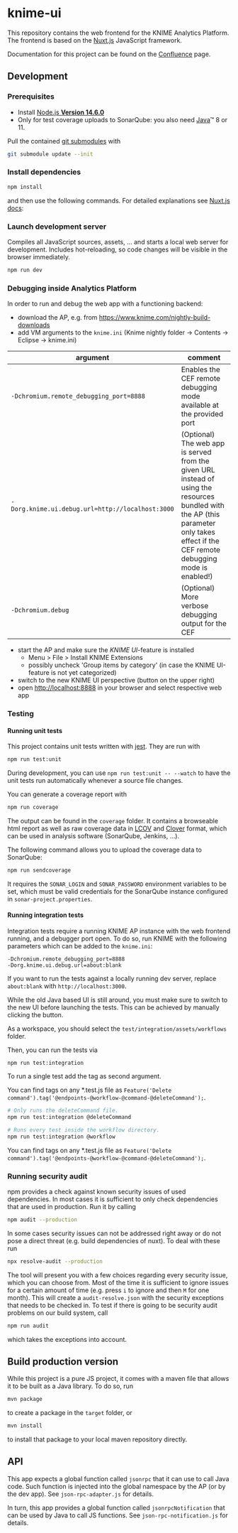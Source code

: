 # knime-ui

This repository contains the web frontend for the KNIME Analytics Platform.
The frontend is based on the [Nuxt.js] JavaScript framework.

Documentation for this project can be found on the [Confluence] page.

## Development

### Prerequisites

- Install [Node.js **Version 14.6.0**][node]
- Only for test coverage uploads to SonarQube: you also need [Java]™ 8 or 11.

Pull the contained [git submodules](https://stackoverflow.com/a/4438292/5134084) with

```sh
git submodule update --init
```

### Install dependencies

```sh
npm install
```

and then use the following commands. For detailed explanations see [Nuxt.js docs]:

### Launch development server

Compiles all JavaScript sources, assets, … and starts a local web server for development. Includes hot-reloading, so
code changes will be visible in the browser immediately.

```sh
npm run dev
```

### Debugging inside Analytics Platform

In order to run and debug the web app with a functioning backend:

- download the AP, e.g. from https://www.knime.com/nightly-build-downloads
- add VM arguments to the `knime.ini` (Knime nightly folder -> Contents -> Eclipse -> knime.ini)

| argument | comment |
|-|-|
| `-Dchromium.remote_debugging_port=8888`| Enables the CEF remote debugging mode available at the provided port |
| `-Dorg.knime.ui.debug.url=http://localhost:3000` | (Optional) The web app is served from the given URL instead of using the resources bundled with the AP (this parameter only takes effect if the CEF remote debugging mode is enabled!) |
| `-Dchromium.debug` | (Optional) More verbose debugging output for the CEF |

- start the AP and make sure the _KNIME UI_-feature is installed
  - Menu > File > Install KNIME Extensions
  - possibly uncheck 'Group items by category' (in case the KNIME UI-feature is not yet categorized)
- switch to the new KNIME UI perspective (button on the upper right)
- open <http://localhost:8888> in your browser and select respective web app

### Testing

#### Running unit tests

This project contains unit tests written with [jest].
They are run with

```sh
npm run test:unit
```

During development, you can use `npm run test:unit -- --watch` to have the unit tests run automatically whenever a
source file changes.

You can generate a coverage report with

```sh
npm run coverage
```

The output can be found in the `coverage` folder. It contains a browseable html report as well as raw coverage data in
[LCOV] and [Clover] format, which can be used in analysis software (SonarQube, Jenkins, …).

The following command allows you to upload the coverage data to SonarQube:

```sh
npm run sendcoverage
```

It requires the `SONAR_LOGIN` and `SONAR_PASSWORD` environment variables to be set, which must be valid credentials
for the SonarQube instance configured in `sonar-project.properties`.


#### Running integration tests

Integration tests require a running KNIME AP instance with the web frontend running, and a debugger port open.
To do so, run KNIME with the following parameters which can be added to the `knime.ini`:

```
-Dchromium.remote_debugging_port=8888
-Dorg.knime.ui.debug.url=about:blank
```

If you want to run the tests against a locally running dev server, replace `about:blank` with `http://localhost:3000`.

While the old Java based UI is still around, you must make sure to switch to the new UI before launching the tests.
This can be achieved by manually clicking the button.

As a workspace, you should select the `test/integration/assets/workflows` folder.

Then, you can run the tests via
```
npm run test:integration
```
To run a single test add the tag as second argument.

You can find tags on any \*.test.js file as `Feature('Delete command').tag('@endpoints-@workflow-@command-@deleteCommand');`.

```sh
# Only runs the deleteCommand file.
npm run test:integration @deleteCommand
```

```sh
# Runs every test inside the workflow directory.
npm run test:integration @workflow
```

You can find tags on any *.test.js file as `Feature('Delete command').tag('@endpoints-@workflow-@command-@deleteCommand');`.

### Running security audit

npm provides a check against known security issues of used dependencies. In most cases it is sufficient to only check
dependencies that are used in production. Run it by calling

```sh
npm audit --production
```

In some cases security issues can not be addressed right away or do not pose a direct threat (e.g. build dependencies
of nuxt). To deal with these run

```sh
npx resolve-audit --production
```

The tool will present you with a few choices regarding every security issue, which you can choose from. Most of the
time it is sufficient to ignore issues for a certain amount of time (e.g. press `i` to ignore and then `M` for one
month). This will create a `audit-resolve.json` with the security exceptions that needs to be checked in. To test if
there is going to be security audit problems on our build system, call

```sh
npm run audit
```

which takes the exceptions into account.

## Build production version

While this project is a pure JS project, it comes with a maven file that allows it to be built as a Java library.
To do so, run

```sh
mvn package
```

to create a package in the `target` folder, or

```sh
mvn install
```

to install that package to your local maven repository directly.

## API

This app expects a global function called `jsonrpc` that it can use to call Java code. Such function is injected into
the global namespace by the AP (or by the dev app). See `json-rpc-adapter.js` for details.

In turn, this app provides a global function called `jsonrpcNotification` that can be used by Java to call JS functions.
See `json-rpc-notification.js` for details.


[nuxt.js]: https://nuxtjs.org/
[node]: https://knime-com.atlassian.net/wiki/spaces/SPECS/pages/905281540/Node.js+Installation
[java]: https://www.oracle.com/technetwork/java/javase/downloads/index.html
[nuxt.js docs]: https://nuxtjs.org/guide/commands
[jest]: https://jestjs.io/en
[lcov]: https://github.com/linux-test-project/lcov
[clover]: http://openclover.org/
[confluence]: https://knime-com.atlassian.net/wiki/spaces/SPECS/pages/559579160/KNIME+AP+Next